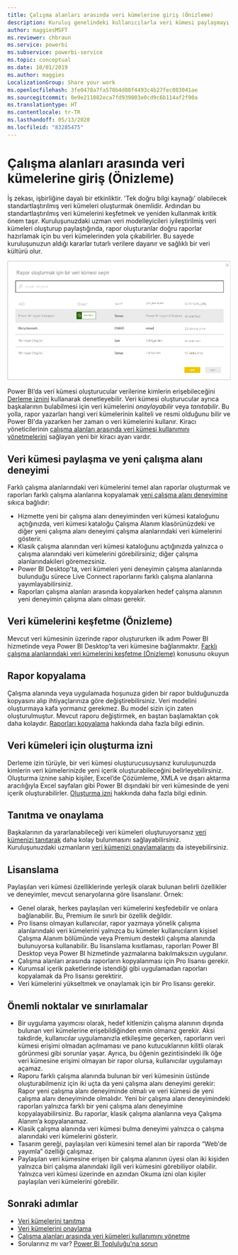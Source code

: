 ```yaml
---
title: Çalışma alanları arasında veri kümelerine giriş (Önizleme)
description: Kuruluş genelindeki kullanıcılarla veri kümesi paylaşmayı öğrenin. Kendi çalışma alanlarında sizin veri kümelerinizi temel alan raporlar oluşturabilirler.
author: maggiesMSFT
ms.reviewer: chbraun
ms.service: powerbi
ms.subservice: powerbi-service
ms.topic: conceptual
ms.date: 10/01/2019
ms.author: maggies
LocalizationGroup: Share your work
ms.openlocfilehash: 3fe0478a7fa570b4d88f4493c4b27fec083041ae
ms.sourcegitcommit: 0e9e211082eca7fd939803e0cd9c6b114af2f90a
ms.translationtype: HT
ms.contentlocale: tr-TR
ms.lasthandoff: 05/13/2020
ms.locfileid: "83285475"
---
```

# <a name="intro-to-datasets-across-workspaces-preview"></a>Çalışma alanları arasında veri kümelerine giriş (Önizleme)

İş zekası, işbirliğine dayalı bir etkinliktir. 'Tek doğru bilgi kaynağı' olabilecek standartlaştırılmış veri kümeleri oluşturmak önemlidir. Ardından bu standartlaştırılmış veri kümelerini keşfetmek ve yeniden kullanmak kritik önem taşır. Kuruluşunuzdaki uzman veri modelleyicileri iyileştirilmiş veri kümeleri oluşturup paylaştığında, rapor oluşturanlar doğru raporlar hazırlamak için bu veri kümelerinden yola çıkabilirler. Bu sayede kuruluşunuzun aldığı kararlar tutarlı verilere dayanır ve sağlıklı bir veri kültürü olur.

![Paylaşılan veri kümesi seçme](media/service-datasets-across-workspaces/power-bi-select-shared-dataset.png)

Power BI’da veri kümesi oluşturucular verilerine kimlerin erişebileceğini [Derleme iznini](service-datasets-build-permissions.md) kullanarak denetleyebilir. Veri kümesi oluşturucular ayrıca başkalarının bulabilmesi için veri kümelerini *onaylayabilir* veya *tanıtabilir*. Bu yolla, rapor yazarları hangi veri kümelerinin kaliteli ve resmi olduğunu bilir ve Power BI'da yazarken her zaman o veri kümelerini kullanır. Kiracı yöneticilerinin [çalışma alanları arasında veri kümesi kullanımını yönetmelerini](service-datasets-admin-across-workspaces.md) sağlayan yeni bir kiracı ayarı vardır.

## <a name="dataset-sharing-and-the-new-workspace-experience"></a>Veri kümesi paylaşma ve yeni çalışma alanı deneyimi

Farklı çalışma alanlarındaki veri kümelerini temel alan raporlar oluşturmak ve raporları farklı çalışma alanlarına kopyalamak [yeni çalışma alanı deneyimine](../collaborate-share/service-create-the-new-workspaces.md) sıkıca bağlıdır:

- Hizmette yeni bir çalışma alanı deneyiminden veri kümesi kataloğunu açtığınızda, veri kümesi kataloğu Çalışma Alanım klasörünüzdeki ve diğer yeni çalışma alanı deneyimi çalışma alanlarındaki veri kümelerini gösterir. 
- Klasik çalışma alanından veri kümesi kataloğunu açtığınızda yalnızca o çalışma alanındaki veri kümelerini görebilirsiniz; diğer çalışma alanlarındakileri göremezsiniz.
- Power BI Desktop'ta, veri kümeleri yeni deneyimin çalışma alanlarında bulunduğu sürece Live Connect raporlarını farklı çalışma alanlarına yayımlayabilirsiniz.
- Raporları çalışma alanları arasında kopyalarken hedef çalışma alanının yeni deneyimin çalışma alanı olması gerekir.

## <a name="discover-datasets-preview"></a>Veri kümelerini keşfetme (Önizleme)

Mevcut veri kümesinin üzerinde rapor oluştururken ilk adım Power BI hizmetinde veya Power BI Desktop’ta veri kümesine bağlanmaktır. [Farklı çalışma alanlarındaki veri kümelerini keşfetme (Önizleme)](service-datasets-discover-across-workspaces.md) konusunu okuyun

## <a name="copy-a-report"></a>Rapor kopyalama

Çalışma alanında veya uygulamada hoşunuza giden bir rapor bulduğunuzda kopyasını alıp ihtiyaçlarınıza göre değiştirebilirsiniz. Veri modelini oluşturmaya kafa yormanız gerekmez. Bu model sizin için zaten oluşturulmuştur. Mevcut raporu değiştirmek, en baştan başlamaktan çok daha kolaydır. [Raporları kopyalama](service-datasets-copy-reports.md) hakkında daha fazla bilgi edinin.

## <a name="build-permission-for-datasets"></a>Veri kümeleri için oluşturma izni

Derleme izin türüyle, bir veri kümesi oluşturucusuysanız kuruluşunuzda kimlerin veri kümelerinizde yeni içerik oluşturabileceğini belirleyebilirsiniz. Oluşturma iznine sahip kişiler, Excel’de Çözümleme, XMLA ve dışarı aktarma aracılığıyla Excel sayfaları gibi Power BI dışındaki bir veri kümesinde de yeni içerik oluşturabilirler. [Oluşturma izni](service-datasets-build-permissions.md) hakkında daha fazla bilgi edinin.

## <a name="promotion-and-certification"></a>Tanıtma ve onaylama

Başkalarının da yararlanabileceği veri kümeleri oluşturuyorsanız [veri kümenizi tanıtarak](service-datasets-promote.md) daha kolay bulunmasını sağlayabilirsiniz. Kuruluşunuzdaki uzmanların [veri kümenizi onaylamalarını](service-datasets-certify.md) da isteyebilirsiniz.

## <a name="licensing"></a>Lisanslama

Paylaşılan veri kümesi özelliklerinde yerleşik olarak bulunan belirli özellikler ve deneyimler, mevcut senaryolarına göre lisanslanır. Örnek:

- Genel olarak, herkes paylaşılan veri kümelerini keşfedebilir ve onlara bağlanabilir. Bu, Premium ile sınırlı bir özellik değildir.
- Pro lisansı olmayan kullanıcılar, rapor yazmaya yönelik çalışma alanlarındaki veri kümelerini yalnızca bu kümeler kullanıcıların kişisel Çalışma Alanım bölümünde veya Premium destekli çalışma alanında bulunuyorsa kullanabilir. Bu lisanslama kısıtlaması, raporları Power BI Desktop veya Power BI hizmetinde yazmalarına bakılmaksızın uygulanır.
- Çalışma alanları arasında raporların kopyalanması için Pro lisansı gerekir.
- Kurumsal içerik paketlerinde istendiği gibi uygulamadan raporları kopyalamak da Pro lisansı gerektirir.
- Veri kümelerini yükseltmek ve onaylamak için bir Pro lisansı gerekir.

## <a name="considerations-and-limitations"></a>Önemli noktalar ve sınırlamalar

- Bir uygulama yayımcısı olarak, hedef kitlenizin çalışma alanının dışında bulunan veri kümelerine erişebildiğinden emin olmanız gerekir. Aksi takdirde, kullanıcılar uygulamanızla etkileşime geçerken, raporların veri kümesi erişimi olmadan açılmaması ve pano kutucuklarının kilitli olarak görünmesi gibi sorunlar yaşar. Ayrıca, bu öğenin gezintisindeki ilk öğe veri kümesine erişimi olmayan bir rapor olursa, kullanıcılar uygulamayı açamaz.
- Raporu farklı çalışma alanında bulunan bir veri kümesinin üstünde oluşturabilmeniz için iki uçta da yeni çalışma alanı deneyimi gerekir: Rapor yeni çalışma alanı deneyiminde olmalı ve veri kümesi de yeni çalışma alanı deneyiminde olmalıdır. Yeni bir çalışma alanı deneyimindeki raporları yalnızca farklı bir yeni çalışma alanı deneyimine kopyalayabilirsiniz. Bu raporlar, klasik çalışma alanlarına veya Çalışma Alanım’a kopyalanamaz. 
- Klasik çalışma alanında veri kümesi bulma deneyimi yalnızca o çalışma alanındaki veri kümelerini gösterir.
- Tasarım gereği, paylaşılan veri kümesini temel alan bir raporda “Web'de yayımla” özelliği çalışmaz.
- Paylaşılan veri kümesine erişen bir çalışma alanının üyesi olan iki kişiden yalnızca biri çalışma alanındaki ilgili veri kümesini görebiliyor olabilir. Yalnızca veri kümesi üzerinde en azından Okuma izni olan kişiler paylaşılan veri kümelerini görebilir. 

## <a name="next-steps"></a>Sonraki adımlar

- [Veri kümelerini tanıtma](service-datasets-promote.md)
- [Veri kümelerini onaylama](service-datasets-certify.md)
- [Çalışma alanları arasında veri kümeleri kullanımını yönetme](service-datasets-admin-across-workspaces.md)
- Sorularınız mı var? [Power BI Topluluğu'na sorun](https://community.powerbi.com/)
